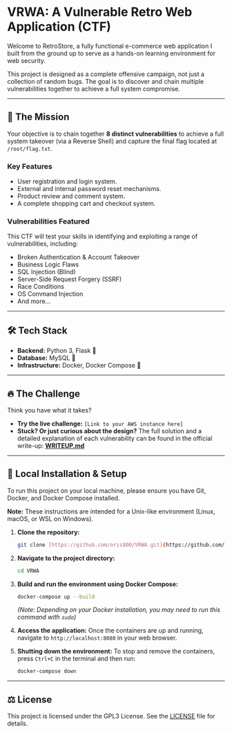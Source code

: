 # VRWA: A Vulnerable Retro Web Application (CTF)

Welcome to RetroStore, a fully functional e-commerce web application I built from the ground up to serve as a hands-on learning environment for web security.

This project is designed as a complete offensive campaign, not just a collection of random bugs. The goal is to discover and chain multiple vulnerabilities together to achieve a full system compromise.

---

## 🎯 The Mission

Your objective is to chain together **8 distinct vulnerabilities** to achieve a full system takeover (via a Reverse Shell) and capture the final flag located at `/root/flag.txt`.

### Key Features
* User registration and login system.
* External and internal password reset mechanisms.
* Product review and comment system.
* A complete shopping cart and checkout system.

### Vulnerabilities Featured
This CTF will test your skills in identifying and exploiting a range of vulnerabilities, including:
* Broken Authentication & Account Takeover
* Business Logic Flaws
* SQL Injection (Blind)
* Server-Side Request Forgery (SSRF)
* Race Conditions
* OS Command Injection
* And more...

---

## 🛠️ Tech Stack

* **Backend:** Python 3, Flask 🐍
* **Database:** MySQL 🐘
* **Infrastructure:** Docker, Docker Compose 🐋

---

## 🔥 The Challenge

Think you have what it takes?

* **Try the live challenge:** `[Link to your AWS instance here]`
* **Stuck? Or just curious about the design?** The full solution and a detailed explanation of each vulnerability can be found in the official write-up:
    **[WRITEUP.md](WRITEUP.md)**

---

## 🚀 Local Installation & Setup

To run this project on your local machine, please ensure you have Git, Docker, and Docker Compose installed.

**Note:** These instructions are intended for a Unix-like environment (Linux, macOS, or WSL on Windows).

1.  **Clone the repository:**
    ```bash
    git clone [https://github.com/oris800/VRWA.git](https://github.com/oris800/VRWA.git)
    ```

2.  **Navigate to the project directory:**
    ```bash
    cd VRWA
    ```

3.  **Build and run the environment using Docker Compose:**
    ```bash
    docker-compose up --build
    ```
    *(Note: Depending on your Docker installation, you may need to run this command with `sudo`)*

4.  **Access the application:**
    Once the containers are up and running, navigate to `http://localhost:8080` in your web browser.

5.  **Shutting down the environment:**
    To stop and remove the containers, press `Ctrl+C` in the terminal and then run:
    ```bash
    docker-compose down
    ```

---

## ⚖️ License

This project is licensed under the GPL3 License. See the [LICENSE](LICENSE) file for details.
